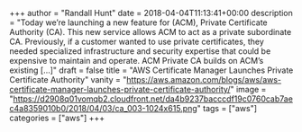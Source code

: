 +++
author = "Randall Hunt"
date = 2018-04-04T11:13:41+00:00
description = "Today we’re launching a new feature for (ACM), Private Certificate Authority (CA). This new service allows ACM to act as a private subordinate CA. Previously, if a customer wanted to use private certificates, they needed specialized infrastructure and security expertise that could be expensive to maintain and operate. ACM Private CA builds on ACM’s existing […]"
draft = false
title = "AWS Certificate Manager Launches Private Certificate Authority"
vanity = "https://aws.amazon.com/blogs/aws/aws-certificate-manager-launches-private-certificate-authority/"
image = "https://d2908q01vomqb2.cloudfront.net/da4b9237bacccdf19c0760cab7aec4a8359010b0/2018/04/03/ca_003-1024x615.png"
tags = ["aws"]
categories = ["aws"]
+++
